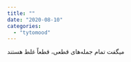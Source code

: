 ```yaml
---
title: ""
date: "2020-08-10"
categories: 
  - "tytomood"
---
```


میگفت تمام جمله‌های قطعی، قطعاً غلط هستند
